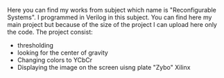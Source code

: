 Here you can find my works from subject which name is "Reconfigurable Systems". I programmed in Verilog in this subject.
You can find here my main project but because of the size of the project I can upload here only the code. The project consist:
- thresholding
- looking for the center of gravity
- Changing colors to YCbCr
- Displaying the image on the screen uisng plate "Zybo" Xilinx